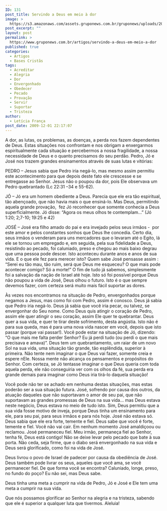 ```yaml
---
ID: 131
post_title: Servindo a Deus em meio à dor
image: >
  https://s3.amazonaws.com/assets.gruponews.com.br/gruponews/uploads/2009/12/servindo_a_Deus_em_meio_a_dor-960x720.jpg
post_excerpt: ""
layout: post
permalink: >
  https://www.gruponews.com.br/artigos/servindo-a-deus-em-meio-a-dor
published: true
categories:
  - Artigos
  - Bases Cristãs
tags:
  - Acreditar
  - Alegria
  - Dor
  - Envergonhado
  - Obedecer
  - Pecado
  - Provação
  - Servir
  - Suportar
  - Tristeza
author:
  - Letícia França
post_date: 2009-12-01 22:17:07
---
```

A dor, as lutas, os problemas, as doenças, a perda nos fazem dependentes de Deus. Estas situações nos confrontam e nos obrigam a enxergarmos espiritualmente cada situação e percebermos a nossa fragilidade, a nossa necessidade de Deus e o quanto precisamos do seu perdão. Pedro, Jó e José nos trazem grandes ensinamentos através de suas lutas e vitórias:

PEDRO – Jesus sabia que Pedro iria negá-lo, mas mesmo assim permitiu este acontecimento para que depois deste fato ele crescesse e se entregasse ao Senhor. Jesus não o poupou da dor, pois Ele observava um Pedro quebrantado (Lc 22:31 –34 e 55-62).

JÓ – Jó era um homem obediente a Deus. Parecia que ele era tão espiritual, tão abençoado, que não havia mais o que ensiná-lo. Mas Deus, permitindo aquela grande provação,  fez Jó reconhecer que somente conhecia a Deus superficialmente. Jó disse: “Agora os meus olhos te contemplam...” (Jó 1:20; 2;7-10; 19:25 e 42)

JOSÉ – José era filho amado do pai e era invejado pelos seus irmãos -  por este amor e pelos constantes sonhos que Deus lhe concedia. Certo dia, seus irmãos o venderam para uns mercadores que o levaram até o Egito, lá ele se tornou um empregado e, em seguida, pela sua fidelidade a Deus, resistindo ao pecado, foi caluniado, preso e chegou ao mais baixo degrau que uma pessoa pode descer. Isto aconteceu durante anos e anos de sua vida. E o que ele fez para merecer isto? Quem sabe José pensasse assim : “Serei eu tão mau, tão ruim, será que Deus me esqueceu? O que mais pode acontecer comigo? Só a morte!” O fim de tudo já sabemos, simplesmente foi a salvação da nação de Israel até hoje. Isto só foi possível porque Deus não poupou a vida de José, Deus olhou o futuro. Isto é o que sempre devemos fazer, com certeza será muito mais fácil suportar as dores.

Às vezes nos encontramos na situação de Pedro, envergonhados porque negamos a Jesus, mas como foi com Pedro, assim é conosco. Deus já sabia que Pedro iria negá-lo. Deus já sabia que você iria pecar, ou talvez, se envergonhar do Seu nome. Como Deus quis atingir o coração de Pedro, assim ele quer atingir o seu coração, assim Ele quer te quebrantar. Deus quer a sua vida, e quer te tirar deste sofrimento, desta angústia. Isto não é para sua queda, mas é para uma nova vida nascer em você, depois que isto passar (porque vai passar!). Você pode estar na situação de Jó, dizendo: “O que mais me falta perder Senhor? Eu já perdi tudo (ou perdi o que mais precisava e amava)”. Deus tem um quebrantamento, um raiar de um novo Sol na sua vida, uma situação tão grande, tão esplêndida, superior à primeira. Não tente nem imaginar o que Deus vai fazer, somente creia e espere nEle. Nossa mente não alcança os pensamentos e propósitos do Senhor. Com certeza, se Jó tentasse imaginar o que Deus queria com toda aquela perda, ele não conseguiria ver com os olhos da fé, sua perda era grande demais para imaginar como Deus iria tirá-lo daquela situação!

Você pode não ter se achado em nenhuma destas situações, mas estas poderão ser a sua situação futura. José, sofrendo por causa dos outros, da atuação daqueles que não suportavam o amor de seu pai, que não suportavam as grandes promessas de Deus na sua vida... mas Deus estava neste negócio, Deus estava no meio de tudo isto. Sim, Deus permitiu que a sua vida fosse motivo de inveja, porque Deus tinha um ensinamento para ele, para seu pai, para seus irmãos e para nós hoje. José não estava só. Deus sabia que ele era forte, temente e fiel. Deus sabe que você é forte, temente e fiel. Você não vai cair. Em nenhum momento José amaldiçoou ou reclamou. José permaneceu fiel. Meu irmão, permaneça fiel ao Senhor, tenha fé, Deus está contigo! Não se deixe levar pelo pecado que bate à sua porta. Não ceda, seja firme, que o diabo será envergonhado na sua vida e Deus será glorificado, como foi na vida de José.

Deus livrou o povo de Israel de padecer por causa da obediência de José. Deus também pode livrar os seus, aqueles que você ama, se você permanecer fiel. De que forma você se encontra? Caluniado, longe, preso, no fundo do poço? Eu não sei, mas Deus sabe.

Deus tinha uma meta a cumprir na vida de Pedro, Jó e José e Ele tem uma meta a cumprir na sua vida.

Que nós possamos glorificar ao Senhor na alegria e na tristeza, sabendo que ele é superior a qualquer luta que tivermos. Aleluia!